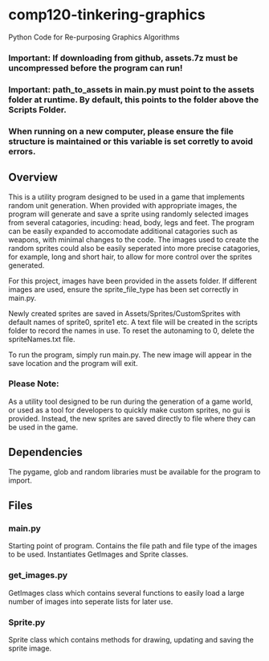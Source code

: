 # comp120-tinkering-graphics
Python Code for Re-purposing Graphics Algorithms

### Important: If downloading from github, assets.7z must be uncompressed before the program can run!
### Important: path_to_assets in main.py must point to the assets folder at runtime. By default, this points to the folder above the Scripts Folder.
### When running on a new computer, please ensure the file structure is maintained or this variable is set corretly to avoid errors.

## Overview

This is a utility program designed to be used in a game that implements random unit generation. When provided with appropriate images, the program will generate
and save a sprite using randomly selected images from several catagories, incuding: head, body, legs and feet. The program can be easily expanded to accomodate additional
catagories such as weapons, with minimal changes to the code. The images used to create the random sprites could also be easily seperated into more precise catagories,
for example, long and short hair, to allow for more control over the sprites generated.

For this project, images have been provided in the assets folder. If different images are used, ensure the sprite_file_type has been set correctly in main.py.

Newly created sprites are saved in Assets/Sprites/CustomSprites with default names of sprite0, sprite1 etc. A text file will be created in the scripts folder to record the
names in use. To reset the autonaming to 0, delete the spriteNames.txt file.

To run the program, simply run main.py. The new image will appear in the save location and the program will exit.

### Please Note:

As a utility tool designed to be run during the generation of a game world, or used as a tool for developers to quickly make custom sprites, no gui is provided.
Instead, the new sprites are saved directly to file where they can be used in the game.

## Dependencies

The pygame, glob and random libraries must be available for the program to import.

## Files

### main.py

Starting point of program. Contains the file path and file type of the images to be used. Instantiates GetImages and Sprite classes.

### get_images.py

GetImages class which contains several functions to easily load a large number of images into seperate lists for later use.

### Sprite.py

Sprite class which contains methods for drawing, updating and saving the sprite image.
